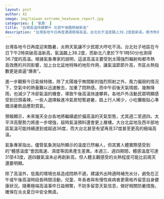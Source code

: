 ```yaml
---
layout: post
author: AI
image: img/taiwan_extreme_heatwave_report.jpg
categories: [ '氣象' ]
title: "台灣高溫持續攀升 北部午後酷熱破新高"
description: "台灣各地今日再度遭遇極端高溫，台北社子溫度飆上38.2度創新高，都市熱島效應和太平洋高壓推升炎熱指數。氣象專家指出未來幾天高溫將持續，大台北及西半部地區將頻創高溫紀錄，體感溫度可達43度，戶外活動民眾需留意防暑措施，兒童及長者建議減少正午外出，以免健康受影響。"
---
```

台灣各地今日再度迎來酷暑，炎熱天氣讓不少民眾大呼吃不消。台北社子地區在今日下午2時突破高溫新高，氣溫飆上38.2度，而新北八里於下午1時50分也測得36.7度的高溫。根據氣象專家的說明，這波高溫主要受到太陽強烈輻射和都市熱島效應的共同影響，加上台北盆地特殊的地形作用，讓氣溫節節升高，市區炎熱指數更是直逼“爆表”。

進一步觀察今日氣候特徵，除了太陽幾乎無間斷的強烈照射之外，風力偏弱的情況下，空氣中的熱量難以迅速散去，加重了悶熱感。而中午前後天氣晴朗、幾無降雨，也減少了冷卻氣溫的機會，導致午後高溫快速攀昇。各地戶外活動民眾明顯感受到日頭毒辣，一些人選擇躲進冷氣房短暫避暑，路上行人稀少，小吃攤販貼心準備消暑飲品應對買氣。

預報顯示，未來幾天全台各地將繼續處於偏高溫的天氣型態，尤其週二至週四，太平洋高壓勢力將進一步增強，屆時氣溫預料還會更上層樓。大台北盆地及西半部地區氣溫可能持續達到或超過36度，而大台北甚至有望再見37度甚至更高的極端高溫。

氣象專家指出，儘管氣象測站所顯示的溫度已然嚇人，但其實人體實際感受到的“體感溫度”會因風速、濕度等因素產生差異。本週三、週四期間，體感溫度可達31至43度，週四雖氣溫未必再創新高，但人體主觀感受的炎熱程度可能比前兩天還要明顯。

除了高溫外，低風的環境也易造成悶熱不適，建議外出時適時補充水分，避免在正午或午後高溫時段長時間活動，兒童、年長者與有慢性疾病者更需格外留意自身健康狀況。隨著極端高溫事件日益頻繁，不妨多留意天氣信息，做好相關防暑措施，確保在炎炎夏日中安全無虞。